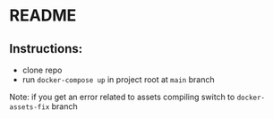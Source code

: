 # README

## Instructions:

* clone repo
* run `docker-compose up` in project root at `main` branch

Note: if you get an error related to assets compiling switch to `docker-assets-fix` branch
